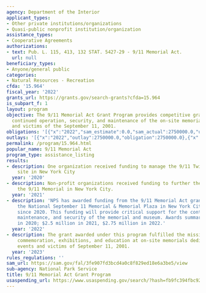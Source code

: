 ```yaml
---
agency: Department of the Interior
applicant_types:
- Other private institutions/organizations
- Quasi-public nonprofit institution/organization
assistance_types:
- Cooperative Agreements
authorizations:
- text: Pub. L. 115, 413, 132 STAT. 5427-29 - 9/11 Memorial Act.
  url: null
beneficiary_types:
- Anyone/general public
categories:
- Natural Resources - Recreation
cfda: '15.964'
fiscal_year: '2022'
grants_url: https://grants.gov/search-grants?cfda=15.964
is_subpart_f: 1
layout: program
objective: The 9/11 Memorial Act Grant Program provides competitive grants for the
  continued operation, security, and maintenance of the on-site memorials of the events
  and victims of the September 11, 2001.
obligations: '[{"x":"2022","sam_estimate":0.0,"sam_actual":2750000.0,"usa_spending_actual":2750000.0},{"x":"2023","sam_estimate":0.0,"sam_actual":4000000.0,"usa_spending_actual":4000000.0},{"x":"2024","sam_estimate":4000000.0,"sam_actual":0.0,"usa_spending_actual":4000000.0}]'
outlays: '[{"x":"2022","outlay":2750000.0,"obligation":2750000.0},{"x":"2023","outlay":3374852.0,"obligation":4000000.0},{"x":"2024","outlay":0.0,"obligation":4000000.0}]'
permalink: /program/15.964.html
popular_name: 9/11 Memorial Act
program_type: assistance_listing
results:
- description: One organization received funding to manage the 9/11 Twin Tower memorial
    site in New York City
  year: '2020'
- description: Non-profit organizations received funding to further the mission of
    the 9/11 Memorial in New York City.
  year: '2021'
- description: 'NPS has awarded funding from the 9/11 Memorial Act grant program to
    the National September 11 Memorial & Memorial Plaza in New York City annually
    since 2020. This funding will provide critical support for the continued operation,
    maintenance, and security of the memorial and museum. Awards summary: $2 million
    in 2020; $2.5 million in 2021, $2.75 million in 2022.'
  year: '2022'
- description: The grant awarded under this program fulfilled the mission through
    commemoration, exhibitions, and education at on-site memorials dedicated to the
    events and victims of September 11, 2001.
  year: '2023'
rules_regulations: ''
sam_url: https://sam.gov/fal/3fe907fd3bcd4a0c8f829ed18e6a3be5/view
sub-agency: National Park Service
title: 9/11 Memorial Act Grant Program
usaspending_url: https://www.usaspending.gov/search/?hash=fb9fc394fbc92a16d5531ae2eae6d403
---
```


